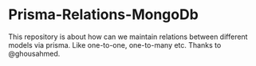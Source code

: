 # Prisma-Relations-MongoDb
This repository is about how can we maintain relations between different models via prisma. Like one-to-one, one-to-many etc. Thanks to @ghousahmed.
